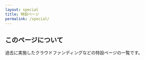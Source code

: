 ```yaml
---
layout: special
title: 特設ページ
permalink: /special/
---
```

## このページについて
過去に実施したクラウドファンディングなどの特設ページの一覧です。
